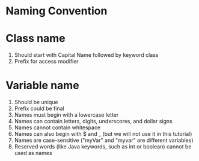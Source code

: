 # Naming Convention

# Class name

1. Should start with Capital Name followed by keyword class
2. Prefix for access modifier


# Variable name

1. Should be unique
2. Prefix could be final 
3. Names must begin with a lowercase letter
4. Names can contain letters, digits, underscores, and dollar signs
5. Names cannot contain whitespace
6. Names can also begin with $ and _ (but we will not use it in this tutorial)
7. Names are case-sensitive ("myVar" and "myvar" are different variables)
8. Reserved words (like Java keywords, such as int or boolean) cannot be used as names
